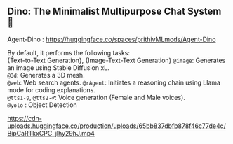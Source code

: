 ## Dino: The Minimalist Multipurpose Chat System 🌠
Agent-Dino : https://huggingface.co/spaces/prithivMLmods/Agent-Dino

By default, it performs the following tasks:  
{Text-to-Text Generation},  {Image-Text-Text Generation}
`@image`: Generates an image using Stable Diffusion xL.  
 `@3d`: Generates a 3D mesh.  
 `@web`: Web search agents.
 `@rAgent`: Initiates a reasoning chain using Llama mode for coding explanations.  
 `@tts1-♀`, `@tts2-♂`: Voice generation (Female and Male voices).  
`@yolo` : Object Detection


https://cdn-uploads.huggingface.co/production/uploads/65bb837dbfb878f46c77de4c/BipCaRTkxCPC_jlhy29hJ.mp4
